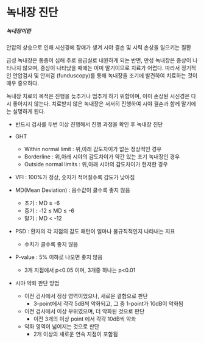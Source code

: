 # 녹내장 진단

##### 녹내장이란 

안압의 상승으로 인해 시신경에 장애가 생겨 시야 결손 및 시력 손상을 일으키는 질환



급성 녹내장은 통증이 심해 주로 응급실로 내원하게 되는 반면, 만성 녹내장은 증상이 나타나지 않으며, 증상이 나타났을 때에는 이미 말기이므로 치료가 어렵다. 따라서 정기적인 안압검사 및 안저검 (funduscopy)를 통해 녹내장을 조기에 발견하여 치료하는 것이 매우 중요하다.

녹내장 치료의 목적은 진행을 늦추거나 멈추게 하기 위함이며, 이미 손상된 시신경은 다시 좋아지지 않는다. 치료받지 않은 녹내장은 서서히 진행하여 시야 결손과 함께 말기에는 실명하게 된다.

- 반드시 검사를 두번 이상 진행해서 진행 과정을 확인 후 녹내장 진단
- GHT
  - Within normal limit : 위,아래 감도차이가 없는 정상적인 경우
  - Borderline : 위,아래 시야의 감도차이가 약간 있는 초기 녹내장인 경우
  - Outside normal limits : 위,아래 시야의 감도차이가 현저한 경우
- VFI : 100%가 정상, 숫자가 적어질수록 감도가 낮아짐 

- MD(Mean Deviation) : 음수값이 클수록 좋지 않음
  - 초기 : MD $\geq$ -6
  - 중기 : -12 $\leq$ MD $\leq$ -6
  - 말기 : MD < -12
- PSD : 환자의 각 지점의 감도 패턴이 얼마나 불규칙적인지 나타내는 지표
  - 수치가 클수록 좋지 않음 
- P-value : 5% 이하로 나오면 좋지 않음 
  - 3개 지점에서 p<0.05 이며, 3개중 하나는 p<0.01

- 시야 악화 판단 방법
  - 이전 검사에서 정상 영역이었으나, 새로운 결함으로 판단
    - 3-point에서 각각 5dB씩 악화되고, 그 중 1-point가 10dB이 악화됨
  - 이전 검사에서 이상 부위였으며,  더 악화된 것으로 판단
    - 이전 3개의 이상 point 에서 각각 10dB씩 악화
  - 악화 영역이 넓어지는 것으로 판단
    - 2개 이상의 새로운 연속 지점이 포함됨